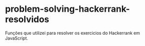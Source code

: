 # problem-solving-hackerrank-resolvidos
Funções que utilizei para resolver os exercicios do Hackerrank em JavaScript.
